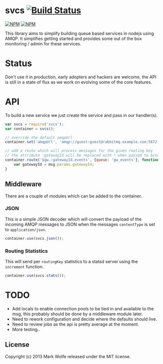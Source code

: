 # svcs [![Build Status](https://drone.io/github.com/wolfeidau/svcs/status.png)](https://drone.io/github.com/wolfeidau/svcs/latest)

[![NPM](https://nodei.co/npm/svcs.png)](https://nodei.co/npm/svcs/)
[![NPM](https://nodei.co/npm-dl/svcs.png)](https://nodei.co/npm/svcs/)

This library aims to simplify building queue based services in nodejs using AMQP.
It simplifies getting started and provides some out of the box monitoring / admin
for these services.

# Status

Don't use it in production, early adopters and hackers are welcome, the API is still in a state of flux as we work on
evolving some of the core features.

# API

To build a new service we just create the service and pass in our
handler(s).

```javascript
var svcs = require('svcs');
var container = svcs();

// override the default amqpUrl
container.set('amqpUrl', 'amqp://guest:guest@rabbitmq.example.com:5672');

// add a route which will process messages for the given routing key
// the attribute :gatewayId will be replaced with * when passed to bindQueue
container.route('$gw.:gatewayId.events', {queue: 'gw_events'}, function handler(err, msg){
    var gatewayId = msg.params.gatewayId;
}
```

## Middleware

There are a couple of modules which can be added to the container.

### JSON

This is a simple JSON decoder which will convert the payload of the incoming AMQP messages to JSON when the messages
 `contentType` is set to `application/json`.

```javascript
container.use(svcs.json());
```

### Routing Statistics

This will send per `routingKey` statistics to a statsd server using the `increment` function.

```javascript
container.use(svcs.stats());
```

# TODO

* Add locals to enable connection pools to be tied in and available to the msg, this probably should be done by a
 middleware module later.
* Need to rework configuration and decide where the defaults should live.
* Need to review jobs as the api is pretty average at the moment.
* More testing..

## License
Copyright (c) 2013 Mark Wolfe released under the MIT license.